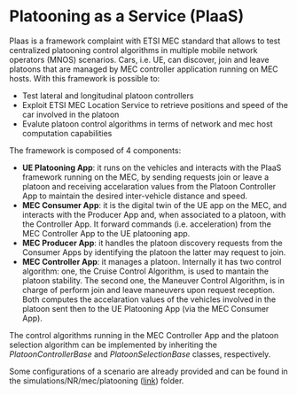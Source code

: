# Platooning as a Service (PlaaS)

Plaas is a framework complaint with ETSI MEC standard that allows to test centralized platooning control algorithms in multiple mobile network operators (MNOS) scenarios.
Cars, i.e. UE, can discover, join and leave platoons that are managed by MEC controller application running on MEC hosts.
With this framework is possible to:
- Test lateral and longitudinal platoon controllers
- Exploit ETSI MEC Location Service to retrieve positions and speed of the car involved in the platoon
- Evalute platoon control algorithms in terms of network and mec host computation capabilities

The framework is composed of 4 components:
- **UE Platooning App**: it runs on the vehicles and interacts with the PlaaS framework running on the MEC, by sending requests join or leave a platoon and receiving accelaration values from the Platoon Controller App to maintain the desired inter-vehicle distance and speed.
- **MEC Consumer App**: it is the digital twin of the UE app on the MEC, and interacts with the Producer App and, when associated to a platoon, with the Controller App. It forward commands (i.e. acceleration) from the MEC Controller App to the UE platooning app.
- **MEC Producer App**: it handles the platoon discovery requests from the Consumer Apps by identifying the platoon the latter may request to join.
- **MEC Controller App**: it manages a platoon. Internally it has two control algorithm: one, the Cruise Control Algorithm, is used to mantain the platoon stability. The second one, the Maneuver Control Algorithm, is in charge of perform join and leave maneuvers upon request reception. Both computes the accelaration values of the vehicles involved in the platoon sent then to the UE Platooning App (via the MEC Consumer App).

The control algorithms running in the MEC Controller App and the platoon selection algorithm can be implemented by inheriting the *PlatoonControllerBase* and *PlatoonSelectionBase* classes, respectively.

Some configurations of a scenario are already provided and can be found in the simulations/NR/mec/platooning ([link](https://github.com/giovanninardini/Simu5G/tree/Plaas_framework/simulations/NR/mec/platooning)) folder.



